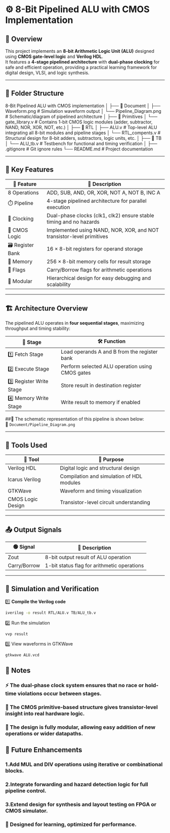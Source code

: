 # ⚙️ 8-Bit Pipelined ALU with CMOS Implementation

## 🧠 Overview

This project implements an **8-bit Arithmetic Logic Unit (ALU)** designed using **CMOS gate-level logic** and **Verilog HDL**.  
It features a **4-stage pipelined architecture** with **dual-phase clocking** for safe and efficient operation, providing a practical learning framework for digital design, VLSI, and logic synthesis.

---

## 📂 Folder Structure
8-Bit Pipelined ALU with CMOS implementation
│
├── 📁 Document
│ ├── Waveform.png # Simulation waveform output
│ └── Pipeline_Diagram.png # Schematic/diagram of pipelined architecture
│
├── 📁 Primitives
│ └── gate_library.v # Contains 1-bit CMOS logic modules (adder, subtractor, NAND, NOR, XOR, NOT, etc.)
│
├── 📁 RTL
│ ├── ALU.v # Top-level ALU integrating all 8-bit modules and pipeline stages
│ └── RTL_compents.v # Structural design for 8-bit adders, subtractors, logic units, etc.
│
├── 📁 TB
│ └── ALU_tb.v # Testbench for functional and timing verification
│
├── .gitignore # Git ignore rules
└── README.md # Project documentation

---

## 🔧 Key Features

| 🔢 Feature        | 📝 Description                                                        |
| ----------------- | --------------------------------------------------------------------- |
| 8 Operations      | ADD, SUB, AND, OR, XOR, NOT A, NOT B, INC A                           |
| ⏱️ Pipeline       | 4-stage pipelined architecture for parallel execution                 |
| 🔄 Clocking       | Dual-phase clocks (clk1, clk2) ensure stable timing and no hazards    |
| 🧠 CMOS Logic     | Implemented using NAND, NOR, XOR, and NOT transistor-level primitives |
| 🗃️ Register Bank | 16 × 8-bit registers for operand storage                              |
| 💾 Memory         | 256 × 8-bit memory cells for result storage                           |
| 🚩 Flags          | Carry/Borrow flags for arithmetic operations                         |
| 🧩 Modular        | Hierarchical design for easy debugging and scalability                |

---

## 🏗️ Architecture Overview

The pipelined ALU operates in **four sequential stages**, maximizing throughput and timing stability:

| 🔢 Stage                 | 🛠️ Function                                     |
| ------------------------ | ----------------------------------------------- |
| 1️⃣ Fetch Stage          | Load operands A and B from the register bank     |
| 2️⃣ Execute Stage        | Perform selected ALU operation using CMOS gates  |
| 3️⃣ Register Write Stage | Store result in destination register             |
| 4️⃣ Memory Write Stage   | Write result to memory if enabled                |

##🧩 The schematic representation of this pipeline is shown below:  
📄 `Document/Pipeline_Diagram.png`

---

## 🧰 Tools Used

| 🧠 Tool          | 📝 Purpose                                       |
| ---------------- | ----------------------------------------------- |
| Verilog HDL      | Digital logic and structural design             |
| Icarus Verilog   | Compilation and simulation of HDL modules       |
| GTKWave          | Waveform and timing visualization               |
| CMOS Logic Design| Transistor-level circuit understanding          |

---

## 📤 Output Signals

| 🟢 Signal    | 📝 Description                                            |
| ------------ | --------------------------------------------------------- |
| Zout         | 8-bit output result of ALU operation                      |
| Carry/Borrow | 1-bit status flag for arithmetic operations               |

---

## 🧪 Simulation and Verification

1️⃣ **Compile the Verilog code**

```bash
iverilog -o result RTL/ALU.v TB/ALU_tb.v
```
2️⃣ Run the simulation
```
vvp result
```
3️⃣ View waveforms in GTKWave
```
gtkwave ALU.vcd
```
## 📝 Notes

### ⚡ The dual-phase clock system ensures that no race or hold-time violations occur between stages.
### 🧠 The CMOS primitive-based structure gives transistor-level insight into real hardware logic.
### 🔁 The design is fully modular, allowing easy addition of new operations or wider datapaths.

## 🧩 Future Enhancements
### 1.Add MUL and DIV operations using iterative or combinational blocks.
### 2.Integrate forwarding and hazard detection logic for full pipeline control.
### 3.Extend design for synthesis and layout testing on FPGA or CMOS simulator.

### 🚀 Designed for learning, optimized for performance.

